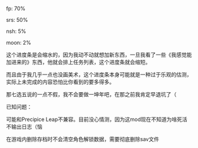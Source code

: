   fp: 70%

 srs: 50%

 nsh: 5%

moon: 2%

这个进度条是会缩水的，因为我动不动就想加新东西，一旦我看了一些《我感觉能加进来的》东西，他就会排上任务列表，这个进度条就会缩短。

而且由于我几乎一点也没画美术，这个进度条本身可能就是一种过于乐观的估测，实际上未完成的内容恐怕比你看到的要多得多。

那七选五说的一点不假，我不会要做一坤年吧，在那之前我肯定早退坑了（



已知问题：

可能和Precipice Leap不兼容。目前没心情测，因为这mod现在不知道为啥死活不输出日志（恼

在游戏内删除存档时不会清空角色解锁数据，需要彻底删除sav文件